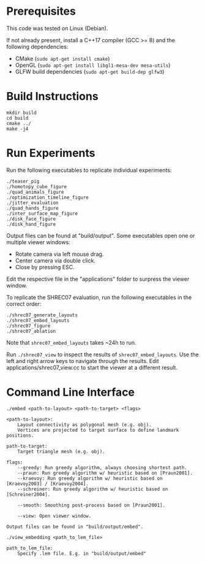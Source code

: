 # Prerequisites

This code was tested on Linux (Debian).

If not already present, install a C++17 compiler (GCC >= 8) and the following dependencies:
* CMake (`sudo apt-get install cmake`)
* OpenGL (`sudo apt-get install libgl1-mesa-dev mesa-utils`)
* GLFW build dependencies (`sudo apt-get build-dep glfw3`)

# Build Instructions

```
mkdir build
cd build
cmake ../
make -j4
```

# Run Experiments

Run the following executables to replicate individual experiments:

```
./teaser_pig
./homotopy_cube_figure
./quad_animals_figure
./optimization_timeline_figure
./jitter_evaluation
./quad_hands_figure
./inter_surface_map_figure
./disk_face_figure
./disk_hand_figure
```

Output files can be found at "build/output".
Some executables open one or multiple viewer windows:
* Rotate camera via left mouse drag.
* Center camera via double click.
* Close by pressing ESC.

Edit the respective file in the "applications" folder to surpress the viewer window.

To replicate the SHREC07 evaluation, run the following executables in the correct order:

```
./shrec07_generate_layouts
./shrec07_embed_layouts
./shrec07_figure
./shrec07_ablation
```

Note that `shrec07_embed_layouts` takes ~24h to run.
 
Run `./shrec07_view` to inspect the results of `shrec07_embed_layouts`.
Use the left and right arrow keys to navigate through the results.
Edit applications/shrec07_view.cc to start the viewer at a different result.

# Command Line Interface

```
./embed <path-to-layout> <path-to-target> <flags>

<path-to-layout>:
    Layout connectivity as polygonal mesh (e.g. obj).
    Vertices are projected to target surface to define landmark positions.

path-to-target:
    Target triangle mesh (e.g. obj).

flags:
    --greedy: Run greedy algorithm, always choosing shortest path.
    --praun: Run greedy algorithm w/ heuristic based on [Praun2001].
    --kraevoy: Run greedy algorithm w/ heuristic based on [Kraevoy2003] / [Kraevoy2004].
    --schreiner: Run greedy algorithm w/ heuristic based on [Schreiner2004].

    --smooth: Smoothing post-process based on [Praun2001].

    --view: Open viewer window.

Output files can be found in "build/output/embed".
```


```
./view_embedding <path_to_lem_file>

path_to_lem_file:
	Specify .lem file. E.g. in "build/output/embed"
```
